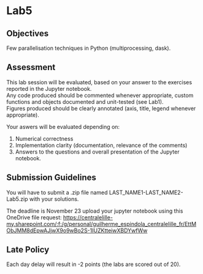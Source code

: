 # Lab5

## Objectives 

Few parallelisation techniques in Python (multiprocessing, dask).

## Assessment 

This lab session will be evaluated, based on your answer to the exercises reported in the Jupyter notebook.\
Any code produced should be commented whenever appropriate, custom functions and objects documented and unit-tested (see Lab1).\
Figures produced should be clearly annotated (axis, title, legend whenever appropriate).

Your aswers will be evaluated depending on:
1. Numerical correctness
2. Implementation clarity (documentation, relevance of the comments)
3. Answers to the questions and overall presentation of the Jupyter notebook.

## Submission Guidelines

You will have to submit a .zip file named LAST_NAME1-LAST_NAME2-Lab5.zip with your solutions.

The deadline is November 23 upload your jupyter notebook using this OneDrive file request:
https://centralelille-my.sharepoint.com/:f:/g/personal/guilherme_espindola_centralelille_fr/EttMObJMM8dEpwAJjwX9o9wBo2S-1IUZKtteiwXBDYwfWw

## Late Policy

Each day delay will result in -2 points (the labs are scored out of 20).



